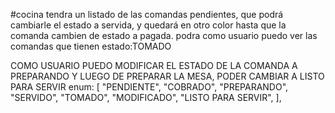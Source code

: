 #cocina tendra un listado de las comandas pendientes, que podrá cambiarle el estado a servida, y quedará en otro color hasta que la comanda cambien de estado a pagada.
podra 
como usuario puedo ver las comandas que tienen estado:TOMADO 

COMO USUARIO PUEDO MODIFICAR EL ESTADO DE LA COMANDA A PREPARANDO Y LUEGO DE PREPARAR LA MESA, PODER CAMBIAR A LISTO PARA SERVIR
 enum: [
      "PENDIENTE",
      "COBRADO",
      "PREPARANDO",
      "SERVIDO",
      "TOMADO",
      "MODIFICADO",
      "LISTO PARA SERVIR",
    ],
    